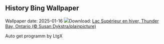## History Bing Wallpaper
Wallpaper date: 2025-01-16
![](https://www.bing.com/th?id=OHR.FrozenLakeSuperior_FR-CA1047293623_UHD.jpg&w=1000)Download: [Lac Supérieur en hiver, Thunder Bay, Ontario (© Susan Dykstra/plainpicture)](https://www.bing.com/th?id=OHR.FrozenLakeSuperior_FR-CA1047293623_UHD.jpg)

Auto get programm by LtgX
